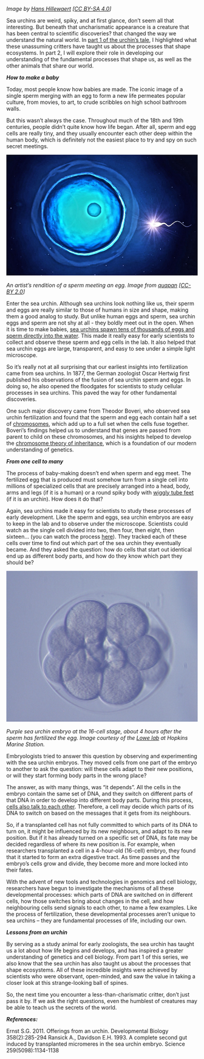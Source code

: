 *Image by [Hans Hillewaert](https://commons.wikimedia.org/wiki/File:Lytechinus_variegatus.jpg) [[CC BY-SA 4.0](https://creativecommons.org/licenses/by-sa/4.0/deed.en)]*

Sea urchins are weird, spiky, and at first glance, don’t seem all that interesting. But beneath that uncharismatic appearance is a creature that has been central to scientific discoveries? that changed the way we understand the natural world. In [part 1 of the urchin’s tale](http://thedishonscience.stanford.edu/posts/urchins-tale-1/), I highlighted what these unassuming critters have taught us about the processes that shape ecosystems. In part 2, I will explore their role in developing our understanding of the fundamental processes that shape us, as well as the other animals that share our world.


***How to make a baby***

Today, most people know how babies are made. The iconic image of a single sperm merging with an egg to form a new life permeates popular culture, from movies, to art, to crude scribbles on high school bathroom walls.

But this wasn’t always the case. Throughout much of the 18th and 19th centuries, people didn’t quite know how life began. After all, sperm and egg cells are really tiny, and they usually encounter each other deep within the human body, which is definitely not the easiest place to try and spy on such secret meetings. 

![Artwork of sperm meeting egg](./images/spermegg.jpg)
 
*An artist’s rendition of a sperm meeting an egg. Image from [quapan](https://www.flickr.com/photos/hinkelstone/28407608404/) [[CC-BY 2.0](https://creativecommons.org/licenses/by/2.0/)]*

Enter the sea urchin.  Although sea urchins look nothing like us, their sperm and eggs are really similar to those of humans in size and shape, making them a good analog to study. But unlike human eggs and sperm, sea urchin eggs and sperm are not shy at all - they boldly meet out in the open. When it is time to make babies, [sea urchins spawn tens of thousands of eggs and sperm directly into the water](https://www.youtube.com/watch?v=5ybIOndewoY). This made it really easy for early scientists to collect and observe these sperm and egg cells in the lab. It also helped that sea urchin eggs are large, transparent, and easy to see under a simple light microscope.

So it’s really not at all surprising that our earliest insights into fertilization came from sea urchins. In 1877, the German zoologist Oscar Hertwig first published his observations of the fusion of sea urchin sperm and eggs. In doing so, he also opened the floodgates for scientists to study cellular processes in sea urchins. This paved the way for other fundamental discoveries.

One such major discovery came from Theodor Boveri, who observed sea urchin fertilization and found that the sperm and egg each contain half a set of [chromosomes](https://ghr.nlm.nih.gov/primer/basics/chromosome), which add up to a full set when the cells fuse together. Boveri’s findings helped us to understand that genes are passed from parent to child on these chromosomes, and his insights helped to develop the [chromosome theory of inheritance](https://en.wikipedia.org/wiki/Boveri%E2%80%93Sutton_chromosome_theory), which is a foundation of our modern understanding of genetics.

***From one cell to many***

The process of baby-making doesn’t end when sperm and egg meet. The fertilized egg that is produced must somehow turn from a single cell into millions of specialized cells that are precisely arranged into a head, body, arms and legs (if it is a human) or a round spiky body with [wiggly tube feet](https://askabiologist.asu.edu/tube-feet) (if it is an urchin).  How does it do that?

Again, sea urchins made it easy for scientists to study these processes of early development. Like the sperm and eggs, sea urchin embryos are easy to keep in the lab and to observe under the microscope. Scientists could watch as the single cell divided into two, then four, then eight, then sixteen… (you can watch the process [here](http://web.stanford.edu/group/inquiry2insight/cgi-bin/vu-r1a/vu.php?view=embryogen)). They tracked each of these cells over time to find out which part of the sea urchin they eventually became.  And they asked the question: how do cells that start out identical end up as different body parts, and how do they know which part they should be?

![A 16-cell sea urchin embryo](./images/embryo.jpg)
 
*Purple sea urchin embryo at the 16-cell stage, about 4 hours after the sperm has fertilized the egg. Image courtesy of the [Lowe lab](http://lowe.stanford.edu/) at Hopkins Marine Station.* 

Embryologists tried to answer this question by observing and experimenting with the sea urchin embryos. They moved cells from one part of the embryo to another to ask the question: will these cells adapt to their new positions, or will they start forming body parts in the wrong place?

The answer, as with many things, was “it depends”.  All the cells in the embryo contain the same set of DNA, and they switch on different parts of that DNA in order to develop into different body parts. During this process, [cells also talk to each other](https://en.wikipedia.org/wiki/Cell%E2%80%93cell_interaction). Therefore, a cell may decide which parts of its DNA to switch on based on the messages that it gets from its neighbours. 

So, if a transplanted cell has not fully committed to which parts of its DNA to turn on, it might be influenced by its new neighbours, and adapt to its new position. But if it has already turned on a specific set of DNA, its fate may be decided regardless of where its new position is. For example, when researchers transplanted a cell in a 4-hour-old (16-cell) embryo, they found that it started to form an extra digestive tract. As time passes and the embryo’s cells grow and divide, they become more and more locked into their fates. 

With the advent of new tools and technologies in genomics and cell biology, researchers have begun to investigate the mechanisms of all these developmental processes: which parts of DNA are switched on in different cells, how those switches bring about changes in the cell, and how neighbouring cells send signals to each other, to name a few examples. Like the process of fertilization, these developmental processes aren’t unique to sea urchins – they are fundamental processes of life, including our own.

***Lessons from an urchin***

By serving as a study animal for early zoologists, the sea urchin has taught us a lot about how life begins and develops, and has inspired a greater understanding of genetics and cell biology. From part 1 of this series, we also know that the sea urchin has also taught us about the processes that shape ecosystems. All of these incredible insights were achieved by scientists who were observant, open-minded, and saw the value in taking a closer look at this strange-looking ball of spines.

So, the next time you encounter a less-than-charismatic critter, don’t just pass it by. If we ask the right questions, even the humblest of creatures may be able to teach us the secrets of the world.

***References:***

Ernst S.G. 2011. Offerings from an urchin. Developmental Biology 358(2):285-294
Ransick A., Davidson E.H. 1993. A complete second gut induced by transplanted micromeres in the sea urchin embryo. Science 259(5098):1134-1138
